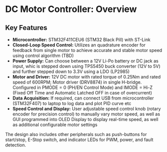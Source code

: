 # DC Motor Controller: Overview 
## Key Features
- **Microcontroller:** STM32F411CEU6 (STM32 Black Pill) with ST-Link
- **Closed-Loop Speed Control:** Utilizes an quadrature encoder for feedback from single motor to achieve accurate and stable motor speed using control algorithm (TBD)
- **Power Supply:** Can choose between a 12V Li-Po battery or DC jack as input, whic is stepped down using TPS5450 buck converter (12V to 5V) and further stepped down to 3.3V using a LDO (LP2985)
- **Motor and Driver:** 12V DC motor with rated torque of 0.25Nm and rated speed of 600RPM; Motor driver (DRV8874) in single H-bridge. Configured in PMODE = 0 (PH/EN Control Mode) and IMODE = Hi-Z (Fixed Off Time and Automatic Latched OFF in case of overcurrent)
- **Data Acquisition:** If required, can connect USB from microcontroller (STM32F407) to laptop to log data and plot PID curve etc
- **Speed Control and Display:** User adjustable speed control knob (rotary encoder for precision control) to manually vary motor speed, as well as GUI programmed into OLED Display to display real-time speed, as well as additional configurable motor settings

The design also includes other peripherals such as push-buttons for start/stop, E-Stop switch, and indicator LEDs for PWM, power, and fault detection. 
  
